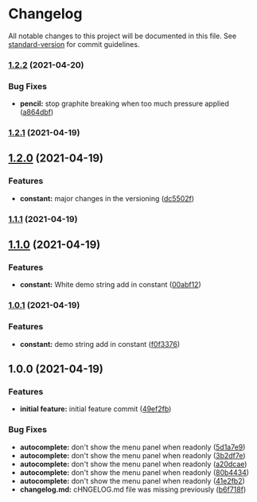 # Changelog

All notable changes to this project will be documented in this file. See [standard-version](https://github.com/conventional-changelog/standard-version) for commit guidelines.

### [1.2.2](https://github.com/W3-Anjan/RxJavaTutorial/compare/v1.2.1...v1.2.2) (2021-04-20)


### Bug Fixes

* **pencil:** stop graphite breaking when too much pressure applied ([a864dbf](https://github.com/W3-Anjan/RxJavaTutorial/commit/a864dbf52ea6b9cf347a13195a4ae7c1e81a15de))

### [1.2.1](https://github.com/W3-Anjan/RxJavaTutorial/compare/v1.2.0...v1.2.1) (2021-04-19)

## [1.2.0](https://github.com/W3-Anjan/RxJavaTutorial/compare/v1.1.1...v1.2.0) (2021-04-19)


### Features

* **constant:** major changes in the versioning ([dc5502f](https://github.com/W3-Anjan/RxJavaTutorial/commit/dc5502ff9dd66b20c8003e0bffb61f77d7d0d7a1))

### [1.1.1](https://github.com/W3-Anjan/RxJavaTutorial/compare/v1.1.0...v1.1.1) (2021-04-19)

## [1.1.0](https://github.com/W3-Anjan/RxJavaTutorial/compare/v1.0.1...v1.1.0) (2021-04-19)


### Features

* **constant:** White demo string add in constant ([00abf12](https://github.com/W3-Anjan/RxJavaTutorial/commit/00abf1211dd7cc3d651ff408c0b17da78b7022c9))

### [1.0.1](https://github.com/W3-Anjan/RxJavaTutorial/compare/v1.0.0...v1.0.1) (2021-04-19)


### Features

* **constant:** demo string add in constant ([f0f3376](https://github.com/W3-Anjan/RxJavaTutorial/commit/f0f3376c635b48cef83fa60685368b969f25d65f))

## 1.0.0 (2021-04-19)


### Features

* **initial feature:** initial feature commit ([49ef2fb](https://github.com/W3-Anjan/RxJavaTutorial/commit/49ef2fb4ca764a143c4bab31dab4a0f6124e5b6b))


### Bug Fixes

* **autocomplete:** don't show the menu panel when readonly ([5d1a7e9](https://github.com/W3-Anjan/RxJavaTutorial/commit/5d1a7e9a70babd1cb7229e8ea96288547e3b8cb4))
* **autocomplete:** don't show the menu panel when readonly ([3b2df7e](https://github.com/W3-Anjan/RxJavaTutorial/commit/3b2df7e10c91d252f7da0d0a6e85a4f365c3751c))
* **autocomplete:** don't show the menu panel when readonly ([a20dcae](https://github.com/W3-Anjan/RxJavaTutorial/commit/a20dcae0a0fad2e0f20f0fcae531cf32e5dc4d9a))
* **autocomplete:** don't show the menu panel when readonly ([80b4434](https://github.com/W3-Anjan/RxJavaTutorial/commit/80b4434fc4cc5934712459c8488852989a5fbc41))
* **autocomplete:** don't show the menu panel when readonly ([41e2fb2](https://github.com/W3-Anjan/RxJavaTutorial/commit/41e2fb2f2ab0942d02d218cce7711299e3c0cd55))
* **changelog.md:** cHNGELOG.md file was missing previously ([b6f718f](https://github.com/W3-Anjan/RxJavaTutorial/commit/b6f718f1e26d06dbed8c108172dcae81667b7917))
